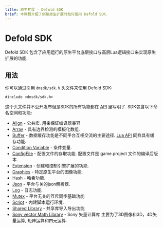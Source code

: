 ```yaml
---
title: 原生扩展 - Defold SDK
brief: 本教程介绍了创建原生扩展时如何使用 Defold SDK.
---
```


# Defold SDK

Defold SDK 包含了应用运行的原生平台底层接口与高层Lua逻辑接口来实现原生扩展的功能.

## 用法

你可以通过引用 `dmsdk/sdk.h` 头文件来使用 Defold SDK:

    #include <dmsdk/sdk.h>

这个头文件并不公开发布但是SDK的所有功能都在 [API](/ref/dmExtension/) 里写明了. SDK包含以下命名空间和功能:

* [Align](/ref/dmAlign/) - 公共宏. 用来保证编译器兼容
* [Array](/ref/dmArray/) - 具有边界检测的模板化数组.
* [Buffer](/ref/dmBuffer/) - 数据缓存功能是不同平台互相交流的主要途径. [Lua API](/ref/buffer/) 同样具有缓存功能.
* [Condition Variable](/ref/dmConditionVariable/) - 条件变量.
* [ConfigFile](/ref/dmConfigFile/) - 配置文件的存取功能. 配置文件是 game.project 文件的编译后版本.
* [Extension](/ref/dmExtension/) - 创建和控制引擎扩展的功能.
* [Graphics](/ref/dmGraphics/) - 特定原生平台的图像功能.
* [Hash](/ref/dmHash/) - 哈希功能.
* [Json](/ref/dmJson/) - 平台与关的json解析器.
* [Log](/ref/dmLog/) - 日志功能.
* [Mutex](/ref/dmMutex/) - 平台无关的互斥同步基础功能
* [Script](/ref/dmScript/) - 内建脚本运行环境.
* [Shared Library](/ref/sharedlibrary/) - 共享库导入导出功能
* [Sony vector Math Library](/manuals/assets/Vector_Math_Library-Overview.pdf) - Sony 矢量计算库 主要为了3D图像和3D，4D矢量运算, 矩阵运算和四元运算.

